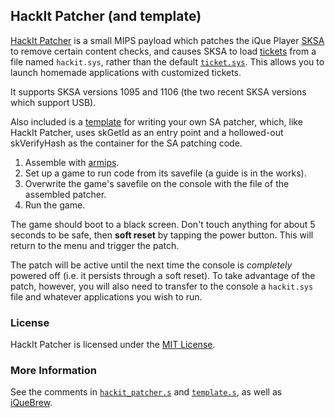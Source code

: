 ## HackIt Patcher (and template)

[HackIt Patcher](https://github.com/jbop1626/hackit_patcher/blob/master/hackit_patcher.s) is a small MIPS payload which patches the iQue Player [SKSA](http://www.iquebrew.org/index.php?title=SKSA) to remove certain content checks, and causes SKSA to load [tickets](http://www.iquebrew.org/index.php?title=Ticket) from a file named ```hackit.sys```, rather than the default [```ticket.sys```](http://www.iquebrew.org/index.php?title=Ticket.sys). This allows you to launch homemade applications with customized tickets.  

It supports SKSA versions 1095 and 1106 (the two recent SKSA versions which support USB).  

Also included is a [template](https://github.com/jbop1626/hackit_patcher/blob/master/template.s) for writing your own SA patcher, which, like HackIt Patcher, uses skGetId as an entry point and a hollowed-out skVerifyHash as the container for the SA patching code.  

1. Assemble with [armips](https://github.com/Kingcom/armips).  
2. Set up a game to run code from its savefile (a guide is in the works).  
3. Overwrite the game's savefile on the console with the file of the assembled patcher.  
4. Run the game.  

The game should boot to a black screen. Don't touch anything for about 5 seconds to be safe, then **soft reset** by tapping the power button. This will return to the menu and trigger the patch.  

The patch will be active until the next time the console is *completely* powered off (i.e. it persists through a soft reset). To take advantage of the patch, however, you will also need to transfer to the console a ```hackit.sys``` file and whatever applications you wish to run.  

### License
HackIt Patcher is licensed under the [MIT License](https://github.com/jbop1626/hackit_patcher/blob/master/LICENSE.md).

### More Information
See the comments in [```hackit_patcher.s```](https://github.com/jbop1626/hackit_patcher/blob/master/hackit_patcher.s) and [```template.s```](https://github.com/jbop1626/hackit_patcher/blob/master/template.s), as well as [iQueBrew](http://www.iquebrew.org).  

